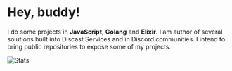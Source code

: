 # Hey, buddy!

I do some projects in **JavaScript**, **Golang** and **Elixir**. I am author of several solutions built into Discast Services and in Discord communities. I intend to bring public repositories to expose some of my projects.

![Stats](https://github-readme-stats.vercel.app/api?username=tucalapras&show_icons=true&hide=issues,prs&count_private=true)
